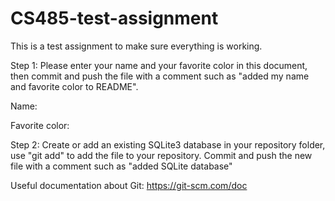 # CS485-test-assignment

This is a test assignment to make sure everything is working.

Step 1: Please enter your name and your favorite color in this document, then commit and push the file with a comment such as "added my name and favorite color to README".

Name: 

Favorite color: 

Step 2: Create or add an existing SQLite3 database in your repository folder, use "git add" to add the file to your repository. Commit and push the new file with a comment such as "added SQLite database"

Useful documentation about Git: https://git-scm.com/doc
